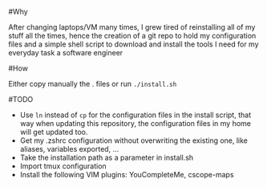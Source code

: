 #Why

After changing laptops/VM many times, I grew tired of
reinstalling all of my stuff all the times, hence the
creation of a git repo to hold my configuration files
and a simple shell script to download and install the
tools I need for my everyday task a software engineer

#How

Either copy manually the . files or run `./install.sh`

#TODO

 * Use `ln` instead of `cp` for the configuration files in
the install script, that way when updating this
repository, the configuration files in my home will
get updated too.
 * Get my .zshrc configuration without overwriting the existing one,
   like aliases, variables exported, ...
 * Take the installation path as a parameter in install.sh
 * Import tmux configuration
 * Install the following VIM plugins: YouCompleteMe, cscope-maps
